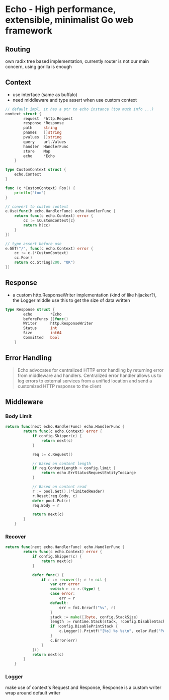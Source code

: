 # Echo - High performance, extensible, minimalist Go web framework

## Routing

own radix tree based implementation, currently router is not our main concern, using gorilla is enough

## Context

- use interface (same as buffalo)
- need middleware and type assert when use custom context

````go
// default impl, it has a ptr to echo instance (too much info ...)
context struct {
		request  *http.Request
		response *Response
		path     string
		pnames   []string
		pvalues  []string
		query    url.Values
		handler  HandlerFunc
		store    Map
		echo     *Echo
	}
```` 

````go
type CustomContext struct {
	echo.Context
}

func (c *CustomContext) Foo() {
	println("foo")
}

// convert to custom context
e.Use(func(h echo.HandlerFunc) echo.HandlerFunc {
	return func(c echo.Context) error {
		cc := &CustomContext{c}
		return h(cc)
	}
})

// type assert before use
e.GET("/", func(c echo.Context) error {
	cc := c.(*CustomContext)
	cc.Foo()
	return cc.String(200, "OK")
})
````

## Response

- a custom http.ResponseWriter implementation (kind of like hijacker?), the Logger middle use this to get the size of data written

````go
type Response struct {
		echo        *Echo
		beforeFuncs []func()
		Writer      http.ResponseWriter
		Status      int
		Size        int64
		Committed   bool
	}
````

## Error Handling

> Echo advocates for centralized HTTP error handling by returning error from middleware and handlers. Centralized error handler allows us to log errors to external services from a unified location and send a customized HTTP response to the client

## Middleware

### Body Limit

````go
return func(next echo.HandlerFunc) echo.HandlerFunc {
		return func(c echo.Context) error {
			if config.Skipper(c) {
				return next(c)
			}

			req := c.Request()

			// Based on content length
			if req.ContentLength > config.limit {
				return echo.ErrStatusRequestEntityTooLarge
			}

			// Based on content read
			r := pool.Get().(*limitedReader)
			r.Reset(req.Body, c)
			defer pool.Put(r)
			req.Body = r

			return next(c)
		}
	}
````

### Recover

````go
return func(next echo.HandlerFunc) echo.HandlerFunc {
		return func(c echo.Context) error {
			if config.Skipper(c) {
				return next(c)
			}

			defer func() {
				if r := recover(); r != nil {
					var err error
					switch r := r.(type) {
					case error:
						err = r
					default:
						err = fmt.Errorf("%v", r)
					}
					stack := make([]byte, config.StackSize)
					length := runtime.Stack(stack, !config.DisableStackAll)
					if !config.DisablePrintStack {
						c.Logger().Printf("[%s] %s %s\n", color.Red("PANIC RECOVER"), err, stack[:length])
					}
					c.Error(err)
				}
			}()
			return next(c)
		}
	}
````

### Logger

make use of context's Request and Response, Response is a custom writer wrap around default writer